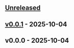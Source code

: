 <a name="unreleased"></a>
## [Unreleased]


<a name="v0.0.1"></a>
## [v0.0.1] - 2025-10-04

<a name="v0.0.0"></a>
## v0.0.0 - 2025-10-04

[Unreleased]: https://github.com/amburgao/explorer-utils/compare/v0.0.1...HEAD
[v0.0.1]: https://github.com/amburgao/explorer-utils/compare/v0.0.0...v0.0.1
